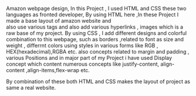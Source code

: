 Amazon webpage design,
In this Project , I used HTML and CSS these two languages as fronted developer, By using HTML here ,In these Project I made a base layout of amazon website and  
also use various tags and also add various hyperlinks , images  which is a raw base of my project.
By using CSS ,
I add different designs and colorful combination to this webpage, such as borders ,related to font as size and weight ,
differrnt colors using styles in various forms like RGB , HEX(hexadecimal),RGBA etc.
also concepts related to margin and padding , various Positions and in  major part of my Project i have used Display concept which content 
numerous concepts like justify-content, align-content ,align-items,flex-wrap etc.

By combination of these both HTML and CSS makes the layout of project as same a real website.
